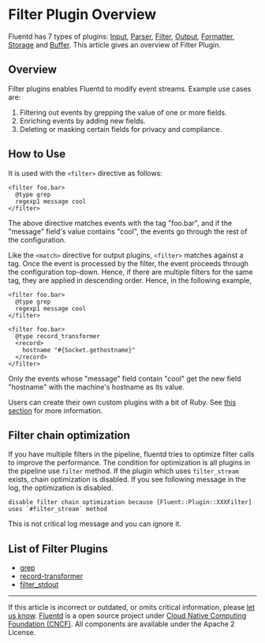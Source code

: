 # Filter Plugin Overview

Fluentd has 7 types of plugins: [Input](/plugins/input/input-plugin-overview.md),
[Parser](/plugins/parser/parser-plugin-overview.md), [Filter](/plugins/filter/filter-plugin-overview.md),
[Output](/plugins/output/output-plugin-overview.md),
[Formatter](/plugins/formatter/formatter-plugin-overview.md),
[Storage](/plugins/storage/storage-plugin-overview.md) and [Buffer](/plugins/buffer/buffer-plugin-overview.md).
This article gives an overview of Filter Plugin.


## Overview

Filter plugins enables Fluentd to modify event streams. Example use
cases are:

1.  Filtering out events by grepping the value of one or more fields.
2.  Enriching events by adding new fields.
3.  Deleting or masking certain fields for privacy and compliance.


## How to Use

It is used with the `<filter>` directive as follows:

``` {.CodeRay}
<filter foo.bar>
  @type grep
  regexp1 message cool
</filter>
```

The above directive matches events with the tag "foo.bar", and if the
"message" field's value contains "cool", the events go through the rest
of the configuration.

Like the `<match>` directive for output plugins, `<filter>` matches
against a tag. Once the event is processed by the filter, the event
proceeds through the configuration top-down. Hence, if there are
multiple filters for the same tag, they are applied in descending order.
Hence, in the following example,

``` {.CodeRay}
<filter foo.bar>
  @type grep
  regexp1 message cool
</filter>

<filter foo.bar>
  @type record_transformer
  <record>
    hostname "#{Socket.gethostname}"
  </record>
</filter>
```

Only the events whose "message" field contain "cool" get the new field
"hostname" with the machine's hostname as its value.

Users can create their own custom plugins with a bit of Ruby. See [this section](/developer/plugin-development.md/#filter-plugins) for more information.


## Filter chain optimization

If you have multiple filters in the pipeline, fluentd tries to optimize
filter calls to improve the performance. The condition for optimization
is all plugins in the pipeline use `filter` method. If the plugin which
uses `filter_stream` exists, chain optimization is disabled. If you see
following message in the log, the optimization is disabled.

``` {.CodeRay}
disable filter chain optimization because [Fluent::Plugin::XXXFilter] uses `#filter_stream` method
```

This is not critical log message and you can ignore it.


## List of Filter Plugins

-   [grep](/plugins/filter/filter_grep.md)
-   [record-transformer](/plugins/filter/filter_record_transformer.md)
-   [filter\_stdout](/plugins/filter/filter_stdout.md)


------------------------------------------------------------------------

If this article is incorrect or outdated, or omits critical information, please [let us know](https://github.com/fluent/fluentd-docs/issues?state=open).
[Fluentd](http://www.fluentd.org/) is a open source project under [Cloud Native Computing Foundation (CNCF)](https://cncf.io/). All components are available under the Apache 2 License.
